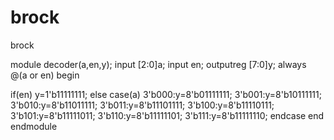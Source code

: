 # brock
brock


module decoder(a,en,y);
input [2:0]a;
input en;
outputreg [7:0]y;
always @(a or en)
begin

if(en)
y=1'b11111111;
else
case(a)
3'b000:y=8'b01111111;
3'b001:y=8'b10111111;
3'b010:y=8'b11011111;
3'b011:y=8'b11101111;
3'b100:y=8'b11110111;
3'b101:y=8'b11111011;
3'b110:y=8'b11111101;
3'b111:y=8'b11111110;
endcase
end
endmodule
